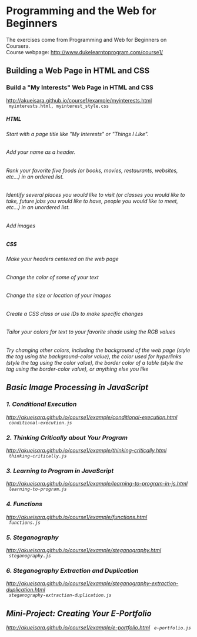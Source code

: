 # Programming and the Web for Beginners
The exercises come from Programming and Web for Beginners on Coursera. </br>
Course webpage: http://www.dukelearntoprogram.com/course1/

## Building a Web Page in HTML and CSS
### Build a "My Interests" Web Page in HTML and CSS
http://akueisara.github.io/course1/example/myinterests.html </br>
<code> myinterests.html, myinterest_style.css </code>

##### HTML
###### Start with a page title like "My Interests" or "Things I Like".
###### Add your name as a header.
###### Rank your favorite five foods (or books, movies, restaurants, websites, etc...) in an ordered list.
###### Identify several places you would like to visit (or classes you would like to take, future jobs you would like to have, people you would like to meet, etc...) in an unordered list.
###### Add images

##### CSS
###### Make your headers centered on the web page
###### Change the color of some of your text
###### Change the size or location of your images
###### Create a CSS class or use IDs to make specific changes
###### Tailor your colors for text to your favorite shade using the RGB values
###### Try changing other colors, including the background of the web page (style the <body> tag using the background-color value), the color used for hyperlinks (style the <a> tag using the color value), the border color of a table (style the <table> tag using the border-color value), or anything else you like

## Basic Image Processing in JavaScript
### 1. Conditional Execution
http://akueisara.github.io/course1/example/conditional-execution.html </br>
<code> conditional-execution.js </code>

### 2. Thinking Critically about Your Program
http://akueisara.github.io/course1/example/thinking-critically.html </br>
<code> thinking-critically.js </code>

### 3. Learning to Program in JavaScript
http://akueisara.github.io/course1/example/learning-to-program-in-js.html </br>
<code> learning-to-program.js </code>

### 4. Functions
http://akueisara.github.io/course1/example/functions.html </br>
<code> functions.js </code>

### 5. Steganography
http://akueisara.github.io/course1/example/steganography.html </br>
<code> steganography.js </code>

### 6. Steganography Extraction and Duplication
http://akueisara.github.io/course1/example/steganography-extraction-duplication.html </br>
<code> steganography-extraction-duplication.js </code>

## Mini-Project: Creating Your E-Portfolio
http://akueisara.github.io/course1/example/e-portfolio.html
<code> e-portfolio.js </code>
